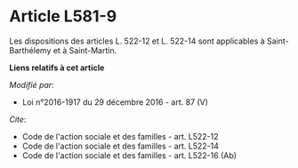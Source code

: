 # Article L581-9

Les dispositions des articles L. 522-12 et L. 522-14  sont applicables à Saint-Barthélemy et à Saint-Martin.

**Liens relatifs à cet article**

_Modifié par_:

  - Loi n°2016-1917 du 29 décembre 2016 - art. 87 (V)

_Cite_:

  - Code de l'action sociale et des familles - art. L522-12
  - Code de l'action sociale et des familles - art. L522-14
  - Code de l'action sociale et des familles - art. L522-16 (Ab)
